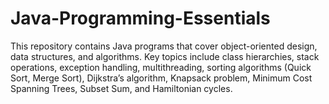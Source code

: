 # Java-Programming-Essentials
This repository contains Java programs that cover object-oriented design, data structures, and algorithms. Key topics include class hierarchies, stack operations, exception handling, multithreading, sorting algorithms (Quick Sort, Merge Sort), Dijkstra’s algorithm, Knapsack problem, Minimum Cost Spanning Trees, Subset Sum, and Hamiltonian cycles.
